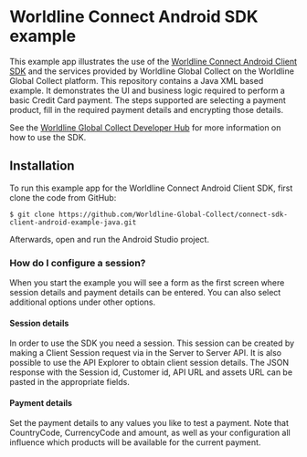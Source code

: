 # Worldline Connect Android SDK example

This example app illustrates the use of the [Worldline Connect Android Client SDK](https://github.com/Worldline-Global-Collect/connect-sdk-client-android) and the services provided by Worldline Global Collect on the Worldline Global Collect platform.
This repository contains a Java XML based example. It demonstrates the UI and business logic required to perform a basic Credit Card payment. The steps supported are selecting a payment product, fill in the required payment details and encrypting those details.

See the [Worldline Global Collect Developer Hub](https://docs.connect.worldline-solutions.com/documentation/sdk/mobile/android/) for more information on how to use the SDK.

## Installation

To run this example app for the Worldline Connect Android Client SDK, first clone the code from GitHub:

```
$ git clone https://github.com/Worldline-Global-Collect/connect-sdk-client-android-example-java.git
```

Afterwards, open and run the Android Studio project.

### How do I configure a session?

When you start the example you will see a form as the first screen where session details and payment details can be entered.
You can also select additional options under other options.

#### Session details

In order to use the SDK you need a session. This session can be created by making a Client Session request via in the Server to Server API.
It is also possible to use the API Explorer to obtain client session details. The JSON response with the Session id, Customer id, API URL and assets URL can be pasted in the appropriate fields.

#### Payment details

Set the payment details to any values you like to test a payment. Note that CountryCode, CurrencyCode and amount, as well as your configuration all influence which products will be available for the current payment.
